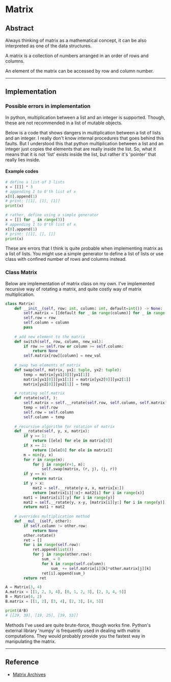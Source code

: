 # Matrix

## Abstract

Always thinking of matrix as a mathematical concept, it can be also interpreted as one of the data structures. 

A matrix is a collection of numbers arranged in an order of rows and columns. 

An element of the matrix can be accessed by row and column number. 

---

## Implementation

### Possible errors in implementation

In python, multiplication between a list and an integer is supported. Though, these are not recommended in a list of mutable objects. 

Below is a code that shows dangers in multiplication between a list of lists and an integer. I really don't know internal procedures that goes behind this faults. But I understood this that python multiplication between a list and an integer just copies the elements that are really inside the list. So, what it means that it is not 'list' exists inside the list, but rather it's 'pointer' that really lies inside. 

#### Example codes

```python
# define a list of 3 lists
x = [[]] * 3
# appending 1 to 0'th list of x
x[0].append(1)
# print: [[1], [1], [1]]
print(x)

# rather, define using a simple generator
x = [[] for _ in range(3)]
# appending 1 to 0'th list of x
x[0].append(1)
# print: [[1], [], []]
print(x)
```

These are errors that I think is quite probable when implementing matrix as a list of lists. You might use a simple generator to define a list of lists or use class with confined number of rows and columns instead. 

### Class Matrix

Below are implementation of matrix class on my own. I've implemented recursive way of rotating a matrix, and quite costly way of matrix multiplication. 

```python
class Matrix:
    def __init__(self, row: int, column: int, default=int()) -> None:
        self.matrix = [[default for _ in range(column)] for _ in range(row)]
        self.row = row
        self.column = column
        pass
    
    # add new element to the matrix
    def switch(self, row, column, new_val):
        if row >= self.row or column >= self.column:
            return None
        self.matrix[row][column] = new_val
    
    # swap two elements of matrix
    def swap(self, matrix, yx1: tuple, yx2: tuple):
        temp = matrix[yx1[0]][yx1[1]]
        matrix[yx1[0]][yx1[1]] = matrix[yx2[0]][yx2[1]]
        matrix[yx2[0]][yx2[1]] = temp

    # rotating self.matrix
    def rotate(self, ):
        self.matrix = self.__rotate(self.row, self.column, self.matrix)
        temp = self.row
        self.row = self.column
        self.column = temp
        
    # recursive algorithm for rotation of matrix
    def __rotate(self, y, x, matrix):
        if y == 1:
            return [[ele] for ele in matrix[0]]
        if x == 1:
            return [[ele[0] for ele in matrix]]
        m = min(y, x)
        for r in range(m):
            for j in range(r+1, m):
                self.swap(matrix, (r, j), (j, r))
        if y == x:
            return matrix
        if y > x:
            mat2 = self.__rotate(y-x, x, matrix[x:])
            return [matrix[i][:x]+ mat2[i] for i in range(x)]
        mat1 = [matrix[i][:y] for i in range(y)]
        mat2 = self.__rotate(y, x-y, [matrix[i][y:] for i in range(y)])
        return mat1 + mat2
	
    # overrides multiplication method
    def __mul__(self, other):
        if self.column != other.row:
            return None
        other.rotate()
        ret = []
        for i in range(self.row):
            ret.append(list())
            for j in range(other.row):
                sum_ = 0
                for k in range(self.column):
                    sum_ += self.matrix[i][k]*other.matrix[j][k]
                ret[i].append(sum_)
        return ret

A = Matrix(3, 4)
A.matrix = [[1, 2, 3, 4], [0, 1, 2, 3], [2, 3, 4, 5]]
B = Matrix(4, 2)
B.matrix = [[1, 2], [3, 4], [2, 3], [4, 5]]

print(A*B)
# [[29, 39], [19, 25], [39, 53]]
```

Methods I've used are quite brute-force, though works fine. Python's external library 'numpy' is frequently used in dealing with matrix computations. They would probably provide you the fastest way in manipulating the matrix. 

---

## Reference

- [Matrix Archives](https://www.geeksforgeeks.org/matrix/)